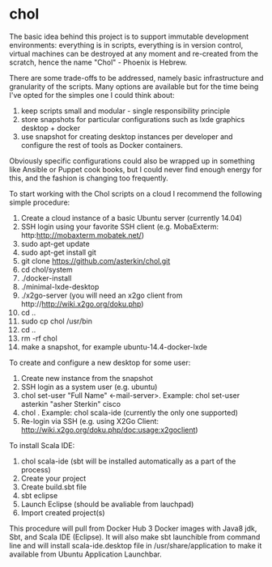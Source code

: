 chol
====

The basic idea behind this project is to support immutable development environments: everything is in scripts, everything is in version control, virtual machines can be destroyed at any moment and re-created from the scratch, hence the name "Chol" - Phoenix is Hebrew.

There are some trade-offs to be addressed, namely basic infrastructure and granularity of the scripts. Many options are available but for the time being I've opted for the simples one I could think about: 

  1. keep scripts small and modular - single responsibility principle
  2. store snapshots for particular configurations such as lxde graphics desktop + docker
  3. use snapshot for creating desktop instances per developer and configure the rest of tools as Docker containers.

Obviously specific configurations could also be wrapped up in something like Ansible or Puppet cook books, but I could never find enough energy for this, and the fashion is changing too frequently.

To start working with the Chol scripts on a cloud I recommend the following simple procedure:

  1. Create a cloud instance of a basic Ubuntu server (currently 14.04)
  2. SSH login using your favorite SSH client (e.g. MobaExterm: http:http://mobaxterm.mobatek.net/)
  2. sudo apt-get update
  3. sudo apt-get install git
  4. git clone https://github.com/asterkin/chol.git
  5. cd chol/system
  6. ./docker-install
  7. ./minimal-lxde-desktop
  8. ./x2go-server (you will need an x2go client from http://http://wiki.x2go.org/doku.php)
  9. cd ..
  10. sudo cp chol /usr/bin
  11. cd ..
  12. rm -rf chol
  13. make a snapshot, for example ubuntu-14.4-docker-lxde

To create and configure a new desktop for some user:

  1. Create new instance from the snapshot
  2. SSH login as a system user (e.g. ubuntu)
  3. chol set-user <user-name> "Full Name" <-mail-server>. Example: chol set-user asterkin "asher Sterkin" cisco
  4. chol <your favorite development tool>. Example: chol scala-ide (currently the only one supported)
  4. Re-login via SSH (e.g. using X2Go Client: http://wiki.x2go.org/doku.php/doc:usage:x2goclient)
  

To install Scala IDE:
  1. chol scala-ide (sbt will be installed automatically as a part of the process)
  2. Create your project
  3. Create build.sbt file
  4. sbt eclipse
  5. Launch Eclipse (should be avaliable from lauchpad)
  6. Import created project(s)
  
This procedure will pull from Docker Hub 3  Docker images with Java8 jdk, Sbt, and Scala IDE (Eclipse). It will also make sbt launchible from command line and will install scala-ide.desktop file in /usr/share/application to make it available from Ubuntu Application Launchbar.


